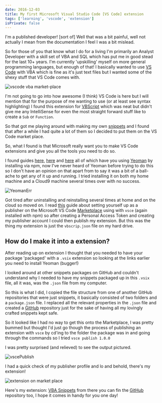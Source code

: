 ```yaml
---
date: 2016-12-03
title: My first Microsoft Visual Studio Code [VS Code] extension
tags: ['learning', 'vscode', 'extension']
isPrivate: false
---
```


I'm a published developer! [sort of] Well that was a bit painful, well
not actually I mean from the documentation I feel I was a bit mislead.

So for those of you that know what I do for a living I'm primarily an
Analyst Developer with a skill set of VBA and SQL which has put me in
good stead for the last 10+ years. I'm currently 'upskilling' myself
on more general programming languages, but enough of that! I basically
wanted to use [VS Code][vscode] with VBA which is fine as it's just
text files but I wanted some of the shexy stuff that VS Code comes
with.

![vscode vba market-place]

I'm not going to go into how awesome (I think) VS Code is here but I
will mention that for the purpose of me wanting to use (or at least
see syntax highlighting) I found this extension for
[VBScript][vbscript] which was neat but didn't give me any
IntelliSense for even the most straight forward stuff like to create a
`Sub` or `Function`.

So that got me playing around with making my own [snippets][snippets]
and I found that after a while I had quite a lot of them so I decided
to put them on the VS Code market place.

So, what I found is that Microsoft really want you to make VS Code
extensions and give you all the tools you need to do so.

I found guides [here][guide1], [here][guide2] and [here][guide3] all
of which have you using [Yeoman](https://yeoman.io/) by installing via
npm, now I've never heard of Yeoman before trying to do this so I
don't have an opinion on that apart from to say it was a bit of a
ball-ache to get any of it up and running. I tried installing it on
both my home machine and a Cloud9 machine several times over with no
success.

![YeomanErr]

Got tired after uninstalling and reinstalling several times at home
and on the cloud so moved on. I read
[this](https://code.visualstudio.com/docs/tools/vscecli) guide about
setting yourself up as a publisher on the Microsoft VS Code
[Marketplace](https://marketplace.visualstudio.com/) using with `vsce`
(again installed with npm) so after creating a Personal Access Token
and creating my publisher account I could then publish my extension.
But this was the thing my extension is just the `vbscrip.json` file on
my hard drive.

## How do I make it into a extension?

After reading up on extension I thought that you needed to have your
package 'packaged' with a `.vsix` extension so looking at the links
earlier you need to install Yeoman (bugger!)

I looked around at other snippets packages on GitHub and couldn't
understand why I needed to have my snippets packaged up in this
`.vsix` file, all it was, was the `.json` file from my computer.

So this is what I did, I copied the file structure from one of another
GitHub repositories that were just snippets, it basically consisted of
two folders and a `package.json` file. I replaced all the relevant
properties in the `.json` file and created a
[GitHub](https://github.com/spences10/vba-snippets) repository just
for the sake of having all my lovingly crafted snippets kept safe.

So it looked like I had no way to get this onto the Marketplace, I was
pretty bummed but thought I'd just go though the process of publishing
an extension with `vsce` by cd'ing to the folder the package was in
and going through the commands so I tried `vsce publish 1.0.0`

I was pretty surprised (and relieved) to see the output pictured.

![vscePublish]

I had a quick check of my publisher profile and lo and behold, there's
my extension!

![extension on market place]

Here's my extension:
[VBA Snippets](https://marketplace.visualstudio.com/items?itemName=spences10.vba-snippets)
from there you can fin the
[GitHub](https://github.com/spences10/vba-snippets) repository too, I
hope it comes in handy for you one day!

<!-- Links -->

[vbscript]:
  https://marketplace.visualstudio.com/items?itemName=luggage66.VBScript
[vscode]: https://code.visualstudio.com/
[snippets]:
  https://code.visualstudio.com/Docs/customization/userdefinedsnippets
[guide1]: https://code.visualstudio.com/docs/extensions/overview
[guide2]:
  https://code.visualstudio.com/docs/extensions/example-hello-world
[guide3]:
  https://code.visualstudio.com/docs/extensions/testing-extensions

<!-- Images -->

[vscode vba market-place]:
  https://res.cloudinary.com/defkmsrpw/image/upload/q_auto,f_auto/v1614930927/scottspence.com/visual-studio-marketplace-50f58b39bdbe05c6e32a31e989f12802.png
[yeomanerr]:
  https://res.cloudinary.com/defkmsrpw/image/upload/q_auto,f_auto/v1614930927/scottspence.com/yeoman-err-0d720ffedb48cce898538fc5510ccb14.png
[vscepublish]:
  https://res.cloudinary.com/defkmsrpw/image/upload/q_auto,f_auto/v1614930927/scottspence.com/vsce-publish-4e408c5714752608e16b26532fdddb43.png
[extension on market place]:
  https://res.cloudinary.com/defkmsrpw/image/upload/q_auto,f_auto/v1614930930/scottspence.com/marketplace-extensions-management-ed95fb9a535f6a2cfc14a3745830a20a.png
